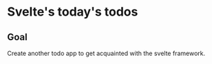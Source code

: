 # Svelte's today's todos

<!-- ## [Live Demo]() -->

## Goal

Create another todo app to get acquainted with the svelte framework.